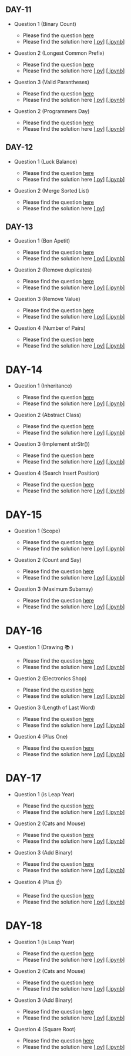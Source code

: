 ## DAY-11

* Question 1 (Binary Count)
    * Please find the question [here](./Day-11/Question-1/question.pdf)
    * Please find the solution here [[.py]](./Day-11/Question-1/solution.py) [[.ipynb]](./Day-11/Question-1/solution.ipynb)

* Question 2 (Longest Common Prefix)
    * Please find the question [here](https://leetcode.com/problems/longest-common-prefix/)
    * Please find the solution here [[.py]](./Day-11/Question-2/solution.py) [[.ipynb]](./Day-11/Question-2/solution.ipynb)

* Question 3 (Valid Parantheses)
    * Please find the question [here](https://leetcode.com/problems/valid-parentheses)
    * Please find the solution here [[.py]](./Day-11/Question-4/solution.py) [[.ipynb]](./Day-11/Question-2/solution.ipynb)

* Question 2 (Programmers Day)
    * Please find the question [here](./Day-11/Question-4/question.pdf)
    * Please find the solution here [[.py]](./Day-11/Question-4/solution.py) [[.ipynb]](./Day-11/Question-4/solution.ipynb)


## DAY-12

* Question 1 (Luck Balance)
    * Please find the question [here](./Day-12/Question-1/question.pdf)
    * Please find the solution here [[.py]](./Day-12/Question-1/solution.py) [[.ipynb]](./Day-12/Question-1/solution.ipynb)

* Question 2 (Merge Sorted List)
    * Please find the question [here](https://leetcode.com/problems/merge-two-sorted-lists/)
    * Please find the solution here [[.py]](./Day-12/Question-2/solution.py)

## DAY-13

* Question 1 (Bon Apetit)
    * Please find the question [here](./Day-13/Question-1/question.pdf)
    * Please find the solution here [[.py]](./Day-13/Question-1/solution.py) [[.ipynb]](./Day-13/Question-1/solution.ipynb)

* Question 2 (Remove duplicates)
    * Please find the question [here](https://leetcode.com/problems/remove-duplicates-from-sorted-array/)
    * Please find the solution here [[.py]](./Day-13/Question-2/solution.py) [[.ipynb]](./Day-13/Question-2/solution.ipynb)

* Question 3 (Remove Value)
    * Please find the question [here](https://leetcode.com/problems/remove-element/submissions/)
    * Please find the solution here [[.py]](./Day-13/Question-3/solution.py) [[.ipynb]](./Day-13/Question-3/solution.ipynb)

* Question 4 (Number of Pairs)
    * Please find the question [here](./Day-13/Question-4/question.pdf)
    * Please find the solution here [[.py]](./Day-13/Question-4/solution.py) [[.ipynb]](./Day-13/Question-4/solution.ipynb)

# DAY-14

* Question 1 (Inheritance)
    * Please find the question [here](./Day-14/Question-1/question.pdf)
    * Please find the solution here [[.py]](./Day-14/Question-1/solution.py) [[.ipynb]](./Day-14/Question-1/solution.ipynb)

* Question 2 (Abstract Class)
    * Please find the question [here](./Day-14/Question-2/question.pdf)
    * Please find the solution here [[.py]](./Day-14/Question-2/solution.py) [[.ipynb]](./Day-14/Question-2/solution.ipynb)

* Question 3 (Implement strStr())
    * Please find the question [here](https://leetcode.com/problems/implement-strstr)
    * Please find the solution here [[.py]](./Day-14/Question-3/solution.py) [[.ipynb]](./Day-14/Question-3/solution.ipynb)

* Question 4 (Search Insert Position)
    * Please find the question [here](https://leetcode.com/problems/search-insert-position/)
    * Please find the solution here [[.py]](./Day-14/Question-4/solution.py) [[.ipynb]](./Day-14/Question-4/solution.ipynb)


# DAY-15

* Question 1 (Scope)
    * Please find the question [here](./Day-15/Question-1/question.pdf)
    * Please find the solution here [[.py]](./Day-15/Question-1/solution.py) [[.ipynb]](./Day-15/Question-1/solution.ipynb)

* Question 2 (Count and Say)
    * Please find the question [here](https://leetcode.com/problems/count-and-say/)
    * Please find the solution here [[.py]](./Day-15/Question-2/solution.py) [[.ipynb]](./Day-15/Question-2/solution.ipynb)

* Question 3 (Maximum Subarray)
    * Please find the question [here](https://leetcode.com/problems/maximum-subarray)
    * Please find the solution here [[.py]](./Day-15/Question-3/solution.py) [[.ipynb]](./Day-15/Question-3/solution.ipynb)

# DAY-16

* Question 1 (Drawing 📚 )
    * Please find the question [here](./Day-16/Question-1/question.pdf)
    * Please find the solution here [[.py]](./Day-16/Question-1/solution.py) [[.ipynb]](./Day-16/Question-1/solution.ipynb)

* Question 2 (Electronics Shop)
    * Please find the question [here](./Day-16/Question-2/question.pdf)
    * Please find the solution here [[.py]](./Day-16/Question-2/solution.py) [[.ipynb]](./Day-16/Question-2/solution.ipynb)

* Question 3 (Length of Last Word)
    * Please find the question [here](https://leetcode.com/problems/length-of-last-word)
    * Please find the solution here [[.py]](./Day-16/Question-3/solution.py) [[.ipynb]](./Day-16/Question-3/solution.ipynb)

* Question 4 (Plus One)
    * Please find the question [here](https://leetcode.com/problems/plus-one/)
    * Please find the solution here [[.py]](./Day-16/Question-4/solution.py) [[.ipynb]](./Day-16/Question-4/solution.ipynb)

# DAY-17

* Question 1 (is Leap Year)
    * Please find the question [here](./Day-17/Question-1/question.pdf)
    * Please find the solution here [[.py]](./Day-17/Question-1/solution.py) [[.ipynb]](./Day-17/Question-1/solution.ipynb)

* Question 2 (Cats and Mouse)
    * Please find the question [here](./Day-17/Question-2/question.pdf)
    * Please find the solution here [[.py]](./Day-17/Question-2/solution.py) [[.ipynb]](./Day-17/Question-2/solution.ipynb)

* Question 3 (Add Binary)
    * Please find the question [here](https://leetcode.com/problems/add-binary/)
    * Please find the solution here [[.py]](./Day-17/Question-3/solution.py) [[.ipynb]](./Day-17/Question-3/solution.ipynb)

* Question 4 (Plus ☝️)
    * Please find the question [here](https://leetcode.com/problems/plus-one/)
    * Please find the solution here [[.py]](./Day-17/Question-4/solution.py) [[.ipynb]](./Day-17/Question-4/solution.ipynb)


# DAY-18

* Question 1 (is Leap Year)
    * Please find the question [here](./Day-18/Question-1/question.pdf)
    * Please find the solution here [[.py]](./Day-18/Question-1/solution.py) [[.ipynb]](./Day-18/Question-1/solution.ipynb)

* Question 2 (Cats and Mouse)
    * Please find the question [here](./Day-18/Question-2/question.pdf)
    * Please find the solution here [[.py]](./Day-18/Question-2/solution.py) [[.ipynb]](./Day-18/Question-2/solution.ipynb)

* Question 3 (Add Binary)
    * Please find the question [here](https://leetcode.com/problems/add-binary/)
    * Please find the solution here [[.py]](./Day-18/Question-3/solution.py) [[.ipynb]](./Day-18/Question-3/solution.ipynb)

* Question 4 (Square Root)
    * Please find the question [here](https://leetcode.com/problems/sqrtx/)
    * Please find the solution here [[.py]](./Day-18/Question-4/solution.py) [[.ipynb]](./Day-18/Question-4/solution.ipynb)
